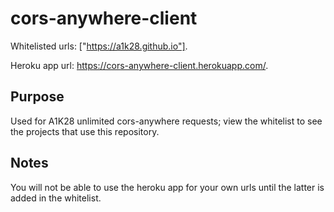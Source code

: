 # cors-anywhere-client
Whitelisted urls: ["https://a1k28.github.io"].

Heroku app url: https://cors-anywhere-client.herokuapp.com/.

## Purpose
Used for A1K28 unlimited cors-anywhere requests;
view the whitelist to see the projects that use this repository. 

## Notes
You will not be able to use the heroku app for your own urls until the latter is added in the whitelist.
